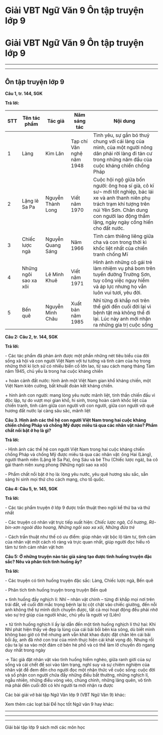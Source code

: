 # Giải VBT Ngữ Văn 9 Ôn tập truyện lớp 9

# Giải VBT Ngữ Văn 9 Ôn tập truyện lớp 9

* * *

* * *

## Ôn tập truyện lớp 9

**Câu 1, tr. 144, SGK**

**Trả lời:**

STT | Tên tác phẩm | Tác giả | Năm sáng tác | Nội dung  
---|---|---|---|---  
1 | Làng | Kim Lân | Tạp chí Văn nghệ năm 1948 | Tình yêu, sự gắn bó thuỷ chung với cái làng của mình, của một người nông dân phải rời làng đi tản cư trong những năm đầu của cuộc kháng chiến chống Pháp  
2 | Lặng lẽ Sa Pa | Nguyễn Thành Long | Viết năm 1970 | Cuộc hội ngộ giữa bốn người: ông hoạ sĩ già, cô kĩ sư¬ mới tốt nghiệp, bác lái xe và anh thanh niên phụ trách trạm khí tượng trên núi Yên Sơn. Chân dung con người lao động thầm lặng, ngày ngày cống hiến cho đất nước.  
3 | Chiếc lược ngà | Nguyễn Quang Sáng | Năm 1966 | Tình cảm thiêng liêng giữa cha và con trong thời kì khốc liệt nhất của chiến tranh chống Mĩ  
4 | Những ngôi sao xa xôi | Lê Minh Khuê | Viết năm 1971 | Hình ảnh những cô gái trẻ làm nhiệm vụ phá bom trên tuyến đường Trường Sơn, tuy công việc nguy hiểm và áp lực nhưng họ vẫn luôn vui tươi, yêu đời.  
5 | Bến quê | Nguyễn Minh Châu | Xuất bản năm 1985 | Nhĩ từng đi khắp nơi trên thế giới đến cuối đời lại vì bệnh tật mà không thể đi lại. Lúc này anh mới nhận ra những gía trị cuộc sống  
  
**Câu 2: Câu 2, tr. 144, SGK**

**Trả lời:**

\- Các tác phẩm đã phản ánh được một phần những nét tiêu biểu của đời sống xã hội và con người Việt Nam với tư tưởng và tình cảm của họ trong những thời kì lịch sử có nhiều biến cố lớn lao, từ sau cách mạng tháng Tám năm 1945, chủ yếu là trong hai cuộc kháng chiến

\+ hoàn cảnh đất nước: hình ảnh một Việt Nam gian khổ kháng chiến, một Việt Nam kiên cường, bất khuất đoàn kết kháng chiến.

\+ hình ảnh con người: mang lòng yêu nước mãnh liệt, tinh thần chiến đấu vì độc lập, tự do vượt mọi gian khổ, hi sinh, trong hoàn cảnh khốc liệt của chiến tranh, tình cảm giữa con người với con người, giữa con người với quê hương đất nước lại càng sâu săc, mãnh liệt

**Câu 3. Hình ảnh các thế hệ con người Việt Nam trong hai cuộc kháng chiến chống Pháp và chống Mỹ được miêu tả qua các nhân vật nào? Phẩm chất nổi bật ở họ là gì?**

**Trả lời:**

\- Hình ảnh các thế hệ con người Việt Nam trong hai cuộc kháng chiến chống Pháp và chống Mỹ được miêu tả qua các nhân vật: ông Hai (Làng), người thanh niên (Lặng lẽ Sa Pa), ông Sáu và bé Thu (Chiếc lược ngà), ba cô gái thanh niên xung phong (Những ngôi sao xa xôi)

\- Phẩm chất nổi bật ở họ là: lòng yêu nước, yêu quê hương sâu sắc, sẵn sàng hi sinh mọi thứ cho cách mạng, cho tổ quốc.

**Câu 4: Câu 5, tr. 145, SGK**

**Trả lời:**

\- Các tác phẩm truyện ở lớp 9 được trần thuật theo ngôi kể thứ ba và thứ nhất

\- Các truyện có nhân vật trực tiếp xuất hiện: _Chiếc lược ngà, Cố hương, Rô-bin-xơn ngoài đảo hoang, Những ngôi sao xa xôi, Những đứa trẻ_

\- Cách trần thuật như thế có ưu điểm: giúp nhân vật bộc lộ tâm tư, tình cảm của nhân vật một cách rõ ràng và trực quan nhất, giúp người đọc hiểu rõ tâm tư tình cảm nhân vật hơn

**Câu 5: Ở những truyện nào tác giả sáng tạo được tình huống truyện đặc sắc? Nêu và phân tích tình huống ấy?**

**Trả lời:**

\- Các truyện có tình huống truyện đặc sắc: Làng, Chiếc lược ngà, Bến quê

\- Phân tích tình huống truyện trong truyện Bến quê

\+ tình huống đầy nghịch lí: Nhĩ – nhân vật chính – từng đi khắp mọi nơi trên trái đất, về cuối đời mắc trọng bệnh lại bị cột chặt vào chiếc giường, đến nỗi anh không thể tự mình dịch chuyển được, tất cả mọi hoạt động đều phải nhờ vào sự trợ giúp của người khác, chủ yếu là người vợ (Liên)

\+ từ tình huống nghịch lí ấy lại dẫn đến một tình huống nghịch lí thứ hai: Khi Nhĩ phát hiện thấy vẻ đẹp lạ lùng của cái bãi bồi bên kia sông, dù biết mình không bao giờ có thể nhưng anh vẫn khát khao được đặt chân lên cái bãi bồi ấy, anh đã nhờ con trai của mình thực hiện cái khát vọng đó. Nhưng rồi cậu ta lại sa vào một đám cờ bên hè phố và có thể làm lỡ chuyến đò ngang duy nhất trong ngày

→ Tác giả đặt nhân vật vào tình huống hiểm nghèo, giữa ranh giới của sự sống và cái chết để soi vào tâm trạng, nghĩ suy và sự chiêm nghiệm của nhân vật để đem đến cho người đọc một nhận thức về cuộc sống: cuộc đời và số phận con người chứa đầy những điều bất thường, những nghịch lí, ngẫu nhiên, những điều vòng vèo, chùng chình, những lãng quên, vô tình mà phải đến cuối đời có khi người ta mới nhận ra được

Các bài giải vở bài tập Ngữ Văn lớp 9 (VBT Ngữ Văn 9) khác:

Xem thêm các loạt bài Để học tốt Ngữ văn 9 hay khác:

* * *

* * *

* * *

Giải bài tập lớp 9 sách mới các môn học
